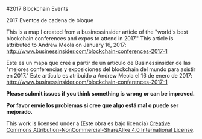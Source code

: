 ﻿#2017 Blockchain Events

2017 Eventos de cadena de bloque

This is a map I created from a businessinsider article of the "world's best blockchain conferences and expos to attend in 2017." This article is attributed to Andrew Meola on January 16, 2017: http://www.businessinsider.com/blockchain-conferences-2017-1

Este es un mapa que creé a partir de un artículo de Businessinsider de las "mejores conferencias y exposiciones del blockchain del mundo para asistir en 2017." Este artículo es atribuido a Andrew Meola el 16 de enero de 2017: http://www.businessinsider.com/blockchain-conferences-2017-1

**Please submit issues if you think something is wrong or can be improved.**

**Por favor envíe los problemas si cree que algo está mal o puede ser mejorado.**

This work is licensed under a (Este obra es bajo licencia) [Creative Commons Attribution-NonCommercial-ShareAlike 4.0 International License](http://creativecommons.org/licenses/by-nc-sa/4.0/).


